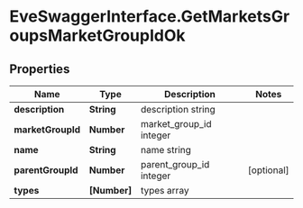 # EveSwaggerInterface.GetMarketsGroupsMarketGroupIdOk

## Properties
Name | Type | Description | Notes
------------ | ------------- | ------------- | -------------
**description** | **String** | description string | 
**marketGroupId** | **Number** | market_group_id integer | 
**name** | **String** | name string | 
**parentGroupId** | **Number** | parent_group_id integer | [optional] 
**types** | **[Number]** | types array | 


